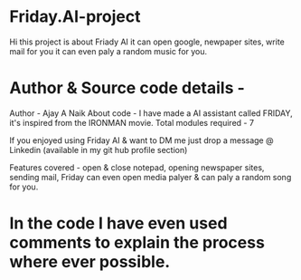 # Friday.AI-project
Hi this project is about Friady AI it can open google, newpaper sites, write mail for you it can even paly a random music for you.

# Author & Source code details -
Author - Ajay A Naik
About code - I have made a AI assistant called FRIDAY, it's inspired from the IRONMAN movie. 
Total modules required - 7

If you enjoyed using Friday AI & want to DM me just drop a message @ Linkedin (available in my git hub profile section) 

Features covered - open & close notepad, opening newspaper sites, sending mail, Friday can even open media palyer & can paly a random song for you.
# In the code I have even used comments to explain the process where ever possible.
